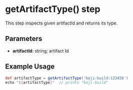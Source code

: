 # getArtifactType() step

This step inspects given artifactId and returns its type.


## Parameters

* **artifactId**: string; artifact Id


## Example Usage

```groovy
def artifactType = getArtifactType('koji-build:123456')
echo "${artifactType}"  // prints "koji-build"
```
